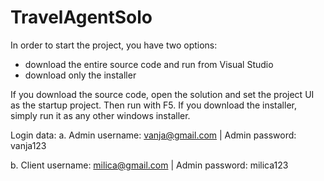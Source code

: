 # TravelAgentSolo
 
In order to start the project, you have two options:

- download the entire source code and run from Visual Studio 
- download only the installer

If you download the source code, open the solution and set the project UI as the startup project. Then run with F5. If you download the installer, simply run it as any other windows installer.

Login data:
 a. Admin username: vanja@gmail.com | Admin password: vanja123 
 
 b. Client username: milica@gmail.com | Admin password: milica123
